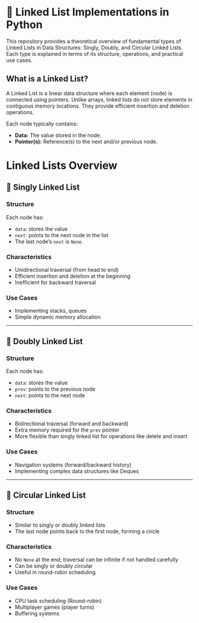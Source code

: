# 📘 Linked List Implementations in Python

This repository provides a theoretical overview of fundamental types of Linked Lists in Data Structures: Singly, Doubly, and Circular Linked Lists. Each type is explained in terms of its structure, operations, and practical use cases.

## What is a Linked List?
A Linked List is a linear data structure where each element (node) is connected using pointers. Unlike arrays, linked lists do not store elements in contiguous memory locations. They provide efficient insertion and deletion operations.

Each node typically contains:
- **Data:** The value stored in the node.
- **Pointer(s):** Reference(s) to the next and/or previous node.

# Linked Lists Overview

## 🔹 Singly Linked List

### Structure
Each node has:
- `data`: stores the value  
- `next`: points to the next node in the list  
- The last node’s `next` is `None`.

### Characteristics
- Unidirectional traversal (from head to end)  
- Efficient insertion and deletion at the beginning  
- Inefficient for backward traversal  

### Use Cases
- Implementing stacks, queues  
- Simple dynamic memory allocation  

---

## 🔹 Doubly Linked List

### Structure
Each node has:
- `data`: stores the value  
- `prev`: points to the previous node  
- `next`: points to the next node  

### Characteristics
- Bidirectional traversal (forward and backward)  
- Extra memory required for the `prev` pointer  
- More flexible than singly linked list for operations like delete and insert  

### Use Cases
- Navigation systems (forward/backward history)  
- Implementing complex data structures like Deques  

---

## 🔹 Circular Linked List

### Structure
- Similar to singly or doubly linked lists  
- The last node points back to the first node, forming a circle  

### Characteristics
- No `None` at the end; traversal can be infinite if not handled carefully  
- Can be singly or doubly circular  
- Useful in round-robin scheduling  

### Use Cases
- CPU task scheduling (Round-robin)  
- Multiplayer games (player turns)  
- Buffering systems  
